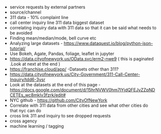 - service requests by external partners
- source/channel
- 311 data - 10% complaint line
- call center inquiry line 311 data biggest dataset
 - correlating inquiry data with 311 data so that it can be said what needs to be avoided
 - Finding mean/median/mode, bell curve etc
 - Analyzing large datasets - https://www.dataquest.io/blog/python-json-tutorial/
 - Use Bokeh, Agate, Pandas, foliage, leaflet  in jupyter
 - https://data.cityofnewyork.us/OData.svc/erm2-nwe9 ( this is paginated .Look at next at the end )
 - https://franchise.cloud/app/
 -Datasets other than 311?
 - https://data.cityofnewyork.us/City-Government/311-Call-Center-Inquiry/tdd6-3ysr
 - Look at the datasets at the end of this page - https://docs.google.com/document/d/15hrNVWV0hm7lYjdQFEJvZZpNDCETEs_wc8mkIv3fzrk/edit#
 - NYC github - https://github.com/CityOfNewYork
 - Correlate with 311 data from other cities and see what other cities do that nyc can do
 - cross link 311 and inquiry to see dropped requests
 - cross agency
 - machine learning / tagging

